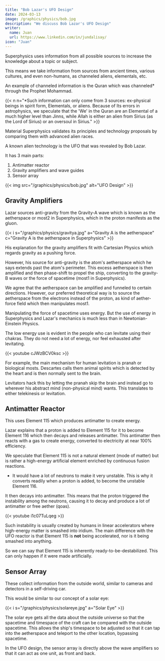 ```yaml
---
title: "Bob Lazar's UFO Design"
date: 2024-03-13
image: /graphics/physics/bob.jpg
description: "We discuss Bob Lazar's UFO Design"
writer:
  name: Juan
  url: https://www.linkedin.com/in/jundalisay/
icon: "Juan"
---
```



Superphysics uses information from all possible sources to increase the knowledge about a topic or subject. 

This means we take information from sources from ancient times, various cultures, and even non-humans, as channeled aliens, elementals, etc.

An example of channeled information is the Quran which was channeled* through the Prophet Mohammad.    

{{< n n="*Such information can only come from 3 sources: ex-physical beings in spirit form, Elementals, or aliens. Because of Its errors in astrophysics, we speculate that the 'We' in the Quran are an Elemental of a much higher level than Jinns, while Allah is either an alien from Sirius (as the Lord of Sirius) or an oversoul in Sirius." >}}

  
Material Superphysics validates its principles and technology proposals by comparing them with advanced alien races. 

A known alien technology is the UFO that was revealed by Bob Lazar. 

<!-- oravlH5QoSY -->

It has 3 main parts:

1. Antimatter reactor
2. Gravity amplifiers and wave guides
3. Sensor array


{{< img src="/graphics/physics/bob.jpg" alt="UFO Design" >}}


## Gravity Amplifiers

Lazar sources anti-gravity from the Gravity-A wave which is known as the aetherspace or most2 in Superphysics, which in the proton manifests as the gluon. 

{{< i s="/graphics/physics/gravitya.jpg" a="Gravity A is the aetherspace" c="Gravity A is the aetherspace in Superphysics" >}}


His explanation for the gravity amplifiers fit with Cartesian Physics which regards gravity as a pushing force.

However, his source for anti-gravity is the atom's aetherspace which he says extends past the atom's perimeter. This excess aetherspace is then amplified and then phase-shift to propel the ship, converting to the gravity-B waves or the force of spacetime (most1 in Superphysics). 

We agree that the aetherspace can be amplified and funneled to certain directions. However, our preferred theoretical way is to source the aetherspace from the electrons instead of the proton, as kind of aether-force field which then manipulates most1.

Manipulating the force of spacetime uses energy. But the use of energy in Superphysics and Lazar's mechanics is much less than in Newtonian-Einstein Physics. 

The low energy use is evident in the people who can levitate using their chakras. They do not need a lot of energy, nor feel exhausted after levitating.  

<!-- This is where Bio Superphysics merges with Material Superphysics, or Cartesian Biology merges with Cartesian Physics. -->

<!-- QdBN3iN6pi4 -->

{{< youtube cJWzBCV0ksc >}}

For example, the main mechanism for human levitation is pranah or biological mosts. Descartes calls them animal spirits which is detected by the heart and is then normally sent to the brain. 

Levitators hack this by letting the pranah skip the brain and instead go to wherever his abstract mind (non-physical mind) wants. This translates to either telekinesis or levitation. 



## Antimatter Reactor

This uses Element 115 which produces antimatter to create energy. 

Lazar explains that a proton is added to Element 115 for it to become Element 116 which then decays and releases antimatter. This antimatter then reacts with a gas to create energy, converted to electricity at near 100% efficiency. 

We speculate that Element 115 is not a natural element (mode of matter) but is rather a high-energy artificial element enriched by continuous fusion reactions. 
- It would have a lot of neutrons to make it very unstable. This is why it converts readily when a proton is added, to become the unstable Element 116.

It then decays into antimatter. This means that the proton triggered the instability among the neutrons, causing it to decay and produce a lot of antimatter or free aether (qoas).


{{< youtube i1c07TuLqeg >}}

 <!-- instead of cancelling the gluon bonds.  -->

Such instability is usually created by humans in linear accelerators where high-energy matter is smashed into iridium. The main difference with the UFO reactor is that Element 115 is **not** being accelerated, nor is it being smashed into anything.

So we can say that Element 115 is inherently ready-to-be-destabilized. This can only happen if it were made artificially.



## Sensor Array

These collect information from the outside world, similar to cameras and detectors in a self-driving car. 

This would be similar to our concept of a solar eye:

{{< i s="/graphics/physics/solareye.jpg" a="Solar Eye" >}}

The solar eye gets all the data about the outside universe so that the spacetime and timespace of the craft can be compared with the outside spacetime. This allows the ship's timespace to be adjusted so that it can tap into the aetherspace and teleport to the other location, bypassing spacetime. 

In the UFO design, the sensor array is directly above the wave amplifiers so that it can act as one unit, as front and back. 
